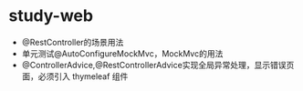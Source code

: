 # study-web
- @RestController的场景用法
- 单元测试@AutoConfigureMockMvc，MockMvc的用法
- @ControllerAdvice,@RestControllerAdvice实现全局异常处理，显示错误页面，必须引入 thymeleaf 组件